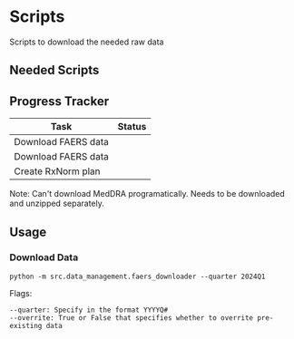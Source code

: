# Scripts
Scripts to download the needed raw data

## Needed Scripts

## Progress Tracker
| Task | Status |
| --- | --- |
| Download FAERS data |  |
| Download FAERS data   |  |
| Create RxNorm plan | |

Note: Can't download MedDRA programatically. Needs to be downloaded and unzipped separately.



## Usage
### Download Data
```
python -m src.data_management.faers_downloader --quarter 2024Q1
```
Flags:
```
--quarter: Specify in the format YYYYQ#
--overrite: True or False that specifies whether to overrite pre-existing data
```
